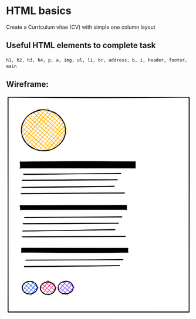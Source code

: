 # HTML basics

Create a Curriculum vitae (CV) with simple one column layout

## Useful HTML elements to complete task
`h1, h2, h3, h4, p, a, img, ul, li, br, address, b, i, header, footer, main`

## Wireframe:

<img src="https://github.com/Serzhs/frontend-exercises/blob/html-basics/assets/wireframe.png?raw=true" width="600" />
